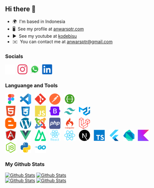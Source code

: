 ## Hi there 👋

* 🌍  I'm based in Indonesia
* 🖥️  See my profile at [anwarsptr.com](https://anwarsptr.com)
* ▶  See my youtube at [kodebisu](https://www.youtube.com/kodebisu)
* ✉️  You can contact me at [anwarsptr@gmail.com](mailto:anwarsptr@gmail.com)

### Socials

<p align="left"> <a href="https://www.github.com/anwarsptr" target="_blank" rel="noreferrer"><img src="https://raw.githubusercontent.com/anwarsptr/anwarsptr/main/assets/socials/github-dark.svg" width="32" height="32" /></a> &nbsp;<a href="https://www.instagram.com/anwarsptr" target="_blank" rel="noreferrer"><img src="https://raw.githubusercontent.com/anwarsptr/anwarsptr/main/assets/socials/instagram.svg" width="32" height="32" /></a> &nbsp;<a href="https://wa.me/6281277855601" target="_blank" rel="noreferrer"><img src="https://raw.githubusercontent.com/anwarsptr/anwarsptr/main/assets/socials/whatsapp.svg" width="32" height="32" /></a> &nbsp;<a href="https://www.linkedin.com/in/anwarsptr" target="_blank" rel="noreferrer"><img src="https://raw.githubusercontent.com/anwarsptr/anwarsptr/main/assets/socials/linkedin.svg" width="32" height="32" /></a></p>


### Languange and Tools

<p align="left"> 
  <a href="https://figma.com" target="_blank" rel="noreferrer"> 
    <img src="https://raw.githubusercontent.com/anwarsptr/anwarsptr/main/assets/tools/figma.svg" width="36" height="36" alt="Figma" /></a> &nbsp;
  <a href="https://code.visualstudio.com" target="_blank" rel="noreferrer"> 
    <img src="https://raw.githubusercontent.com/anwarsptr/anwarsptr/main/assets/tools/visualstudio.svg" width="36" height="36" alt="Visual Studio" /></a> &nbsp;
  <a href="https://git-scm.com" target="_blank" rel="noreferrer"> 
    <img src="https://raw.githubusercontent.com/anwarsptr/anwarsptr/main/assets/tools/git-scm.svg" width="36" height="36" alt="Visual Studio" /></a> &nbsp;
  <a href="https://postman.com" target="_blank" rel="noreferrer"> 
    <img src="https://raw.githubusercontent.com/anwarsptr/anwarsptr/main/assets/tools/postman.svg" width="36" height="36" alt="Postman" /></a> &nbsp;
  <a href="https://swagger.io" target="_blank" rel="noreferrer"> 
    <img src="https://raw.githubusercontent.com/anwarsptr/anwarsptr/main/assets/tools/swagger.svg" width="36" height="36" alt="Swagger" /></a> &nbsp;
  
  <br>
  <a href="https://developer.mozilla.org/en-US/docs/Glossary/HTML5" target="_blank" rel="noreferrer"> 
    <img src="https://raw.githubusercontent.com/anwarsptr/anwarsptr/main/assets/tools/html5.svg" width="36" height="36" alt="HTML5" /></a> &nbsp;
  <a href="https://id.wikipedia.org/wiki/CSS_3" target="_blank" rel="noreferrer"> 
    <img src="https://raw.githubusercontent.com/anwarsptr/anwarsptr/main/assets/tools/css3.svg" width="36" height="36" alt="CSS3" /></a> &nbsp;
  <a href="https://developer.mozilla.org/en-US/docs/Web/JavaScript" target="_blank" rel="noreferrer"> <img src="https://raw.githubusercontent.com/anwarsptr/anwarsptr/main/assets/tools/javascript.svg" width="36" height="36" alt="Javascript" /></a> &nbsp;
  <a href="https://getbootstrap.com" target="_blank" rel="noreferrer"> 
    <img src="https://raw.githubusercontent.com/anwarsptr/anwarsptr/main/assets/tools/bootstrap.svg" width="36" height="36" alt="Bootstrap" /></a> &nbsp;
  <a href="https://tailwindcss.com" target="_blank" rel="noreferrer"> 
    <img src="https://raw.githubusercontent.com/anwarsptr/anwarsptr/main/assets/tools/tailwindcss.svg" width="36" height="36" alt="Tailwind CSS" /></a> &nbsp;
  <a href="https://mui.com" target="_blank" rel="noreferrer"> 
    <img src="https://raw.githubusercontent.com/anwarsptr/anwarsptr/main/assets/tools/materialui.svg" width="36" height="36" alt="Material UI" /></a> 
  
  <br>
  <a href="https://blogger.com" target="_blank" rel="noreferrer"> 
    <img src="https://raw.githubusercontent.com/anwarsptr/anwarsptr/main/assets/tools/blogger.svg" width="36" height="36" alt="Blogger" /></a> &nbsp;
  <a href="https://wordpress.org" target="_blank" rel="noreferrer"> 
    <img src="https://raw.githubusercontent.com/anwarsptr/anwarsptr/main/assets/tools/wordpress.svg" width="36" height="36" alt="Wordpress" /></a> &nbsp;
  <a href="https://joomla.org" target="_blank" rel="noreferrer"> 
    <img src="https://raw.githubusercontent.com/anwarsptr/anwarsptr/main/assets/tools/joomla.svg" width="36" height="36" alt="Joomla" /></a> &nbsp;
  <a href="https://php.net" target="_blank" rel="noreferrer">
    <img src="https://raw.githubusercontent.com/anwarsptr/anwarsptr/main/assets/tools/php.svg" width="36" height="36" alt="PHP" /></a> &nbsp;
  <a href="https://codeigniter.com" target="_blank" rel="noreferrer">
    <img src="https://raw.githubusercontent.com/anwarsptr/anwarsptr/main/assets/tools/codeigniter.svg" width="36" height="36" alt="CodeIgniter" /></a> &nbsp;
  <a href="https://laravel.com" target="_blank" rel="noreferrer">
    <img src="https://raw.githubusercontent.com/anwarsptr/anwarsptr/main/assets/tools/laravel.svg" width="36" height="36" alt="Laravel" /></a>
  
  <br>
  <a href="https://angular.dev" target="_blank" rel="noreferrer">
    <img src="https://raw.githubusercontent.com/anwarsptr/anwarsptr/main/assets/tools/angular.svg" width="36" height="36" alt="Angular" /></a> &nbsp;
  <a href="https://vuejs.org" target="_blank" rel="noreferrer">
    <img src="https://raw.githubusercontent.com/anwarsptr/anwarsptr/main/assets/tools/vuejs.svg" width="36" height="36" alt="VueJS" /></a> &nbsp;
  <a href="https://nuxt.com" target="_blank" rel="noreferrer">
    <img src="https://raw.githubusercontent.com/anwarsptr/anwarsptr/main/assets/tools/nuxt.svg" width="36" height="36" alt="Nuxt" /></a> &nbsp;
  <a href="https://react.dev" target="_blank" rel="noreferrer">
    <img src="https://raw.githubusercontent.com/anwarsptr/anwarsptr/main/assets/tools/react.svg" width="36" height="36" alt="React" /></a> &nbsp;
  <a href="https://reactnative.dev" target="_blank" rel="noreferrer">
    <img src="https://raw.githubusercontent.com/anwarsptr/anwarsptr/main/assets/tools/reactnative.svg" width="36" height="36" alt="React Native" /></a> &nbsp;
  <a href="https://nextjs.org" target="_blank" rel="noreferrer">
    <img src="https://raw.githubusercontent.com/anwarsptr/anwarsptr/main/assets/tools/nextjs.svg" width="36" height="36" alt="NextJS" /></a> &nbsp;
  <a href="https://typescriptlang.org" target="_blank" rel="noreferrer">
    <img src="https://raw.githubusercontent.com/anwarsptr/anwarsptr/main/assets/tools/typescript.svg" width="36" height="36" alt="Typescript" /></a> &nbsp;
  <a href="https://flutter.dev" target="_blank" rel="noreferrer">
    <img src="https://raw.githubusercontent.com/anwarsptr/anwarsptr/main/assets/tools/flutter.svg" width="36" height="36" alt="Flutter" /></a> &nbsp;
  <a href="https://dart.dev" target="_blank" rel="noreferrer">
    <img src="https://raw.githubusercontent.com/anwarsptr/anwarsptr/main/assets/tools/dart.svg" width="36" height="36" alt="Dart" /></a> &nbsp;
  <a href="https://kotlinlang.org" target="_blank" rel="noreferrer">
    <img src="https://raw.githubusercontent.com/anwarsptr/anwarsptr/main/assets/tools/kotlin.svg" width="36" height="36" alt="Kotlin" /></a> &nbsp;
  <a href="https://nodejs.org" target="_blank" rel="noreferrer">
    <img src="https://raw.githubusercontent.com/anwarsptr/anwarsptr/main/assets/tools/nodejs.svg" width="36" height="36" alt="NodeJS" /></a> &nbsp;
  <a href="https://python.org" target="_blank" rel="noreferrer">
    <img src="https://raw.githubusercontent.com/anwarsptr/anwarsptr/main/assets/tools/python.svg" width="36" height="36" alt="Python" /></a> &nbsp;
  <a href="https://go.dev" target="_blank" rel="noreferrer">
    <img src="https://raw.githubusercontent.com/anwarsptr/anwarsptr/main/assets/tools/golang.svg" width="36" height="36" alt="GO Lang" /></a>

  <br>
  
</p>


### My Github Stats
[![Github Stats](https://img.shields.io/github/followers/anwarsptr?logo=github&style=for-the-badge&color=6082B0)](https://www.github.com/anwarsptr) [![Github Stats](https://komarev.com/ghpvc/?username=anwarsptr&style=flat-square&color=6082B0&style=for-the-badge)](https://www.github.com/anwarsptr)<br>
[![Github Stats](https://ben-gh-readme.vercel.app/api?username=anwarsptr&show_icons=true&hide=issues&count_private=true&theme=dracula&hide_border=true&sec=12321)](https://www.github.com/anwarsptr)
[![Github Stats](https://ben-gh-readme.vercel.app/api/top-langs/?username=anwarsptr&theme=dracula&layout=compact&hide=Cmake,C%2B%2B&show_icons=true&hide_border=true&)](https://www.github.com/anwarsptr)

